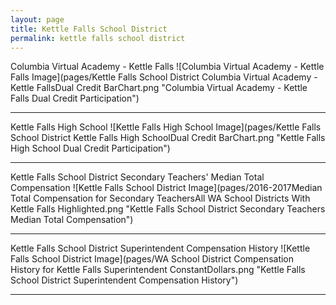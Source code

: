 ```yaml
---
layout: page
title: Kettle Falls School District
permalink: kettle falls school district
---
```



Columbia Virtual Academy - Kettle Falls
![Columbia Virtual Academy - Kettle Falls Image](pages/Kettle Falls School District Columbia Virtual Academy - Kettle FallsDual Credit BarChart.png "Columbia Virtual Academy - Kettle Falls Dual Credit Participation")

___

Kettle Falls High School
![Kettle Falls High School Image](pages/Kettle Falls School District Kettle Falls High SchoolDual Credit BarChart.png "Kettle Falls High School Dual Credit Participation")

___

Kettle Falls School District Secondary Teachers' Median Total Compensation
![Kettle Falls School District Image](pages/2016-2017Median Total Compensation for Secondary TeachersAll WA School Districts With Kettle Falls Highlighted.png "Kettle Falls School District Secondary Teachers Median Total Compensation")

___

Kettle Falls School District Superintendent Compensation History
![Kettle Falls School District Image](pages/WA School District Compensation History for Kettle Falls Superintendent ConstantDollars.png "Kettle Falls School District Superintendent Compensation History")

___

